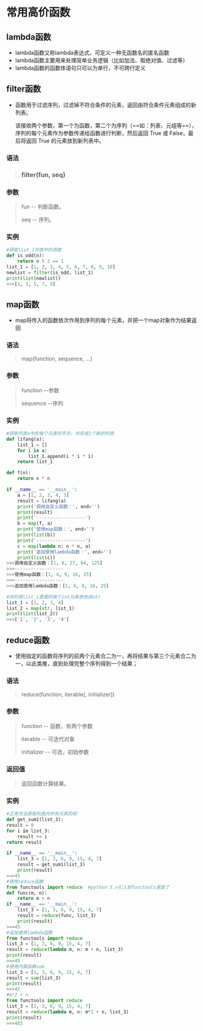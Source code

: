# 常用高价函数

## lambda函数

- lambda函数又称lambda表达式，可定义一种无函数名的匿名函数
- lambda函数主要用来处理简单业务逻辑（比如加法、取绝对值、过滤等）
- lambda函数的函数体语句只可以为单行，不可跨行定义

## filter函数

- 函数用于过滤序列，过滤掉不符合条件的元素，返回由符合条件元素组成的新列表。

  该接收两个参数，第一个为函数，第二个为序列（==如：列表、元组等==），序列的每个元素作为参数传递给函数进行判断，然后返回 True 或 False，最后将返回 True 的元素放到新列表中。

### 语法	

> ### filter(fun, seq)

### 参数

> fun -- 判断函数。
>
> seq -- 序列。

### 实例

```python
#获取list_1列表中的奇数
def is_odd(n):
    return n % 2 == 1
list_1 = [1, 2, 3, 4, 5, 6, 7, 8, 9, 10]
newlist = filter(is_odd, list_1)
print(list(newlist))
>>>[1, 3, 5, 7, 9]
```

## map函数

- map将传入的函数依次作用到序列的每个元素，并把一个map对象作为结果返回

### 语法

> map(function, sequence, ...)

### 参数

> function --参数
>
> sequence --序列

### 实例

```python
#获取列表a中的每个元素的平方，并形成1个新的列表
def lifang(a):
    list_1 = []
    for i in a:
        list_1.append(i * i * i)
    return list_1

def f(n):
    return n * n

if __name__ == '__main__':
    a = [1, 2, 3, 4, 5]
    result = lifang(a)
    print('调用自定义函数：', end='')
    print(result)
    print('------------------')
    b = map(f, a)
    print('使用map函数：', end='')
    print(list(b))
    print('------------------')
    c = map(lambda n: n * n, a)
    print('追加使用lambda函数：', end='')
    print(list(c))
>>>调用自定义函数：[1, 8, 27, 64, 125]
>>>------------------
>>>使用map函数：[1, 4, 9, 16, 25]     
>>>------------------
>>>追加使用lambda函数：[1, 4, 9, 16, 25]

#将列表list_1里面的每个int元素修改成str
list_1 = [1, 2, 3, 4]
list_2 = map(str, list_1)
print(list(list_2))
>>>['1', '2', '3', '4']
```

## reduce函数

- 使用指定的函数将序列的前两个元素合二为一，再将结果与第三个元素合二为一，以此类推，直到处理完整个序列得到一个结果；

### 语法

> reduce(function, iterable[, initializer])

### 参数

> function -- 函数，有两个参数
>
> iterable -- 可迭代对象
>
> initializer -- 可选，初始参数

### 返回值

> 返回函数计算结果。

### 实例

```python
#正常方法获取列表内所有元素的和
def get_sum1(list_3):
result = 0
for i in list_3:
    result += i
return result

if __name__ == '__main__':
    list_3 = [1, 3, 6, 9, 15, 4, 7]
    result = get_sum1(list_3)
    print(result)
>>>45
#使用reduce函数
from functools import reduce  #python 3.x引入到functools里面了
def func(m, n):
    return m + n
if __name__ == '__main__':
    list_3 = [1, 3, 6, 9, 15, 4, 7]
    result = reduce(func, list_3)
    print(result)
>>>45
#追加使用lambda函数
from functools import reduce
list_3 = [1, 3, 6, 9, 15, 4, 7]
result = reduce(lambda m, n: m + n, list_3)
print(result)
>>>45
#使用内置函数sum
list_3 = [1, 3, 6, 9, 15, 4, 7]
result = sum(list_3)
print(result)
>>>45
#m*2 + n
from functools import reduce
list_3 = [1, 3, 6, 9, 15, 4, 7]
result = reduce(lambda m, n: m*2 + n, list_3)
print(result)
>>>403
```

